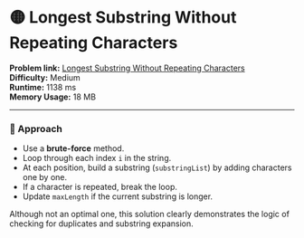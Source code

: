 # 🟡 Longest Substring Without Repeating Characters

**Problem link:** [Longest Substring Without Repeating Characters](https://leetcode.com/problems/longest-substring-without-repeating-characters/)  
**Difficulty:** Medium  
**Runtime:** 1138 ms  
**Memory Usage:** 18 MB  

---

### 🧠 Approach
- Use a **brute-force** method.
- Loop through each index `i` in the string.
- At each position, build a substring (`substringList`) by adding characters one by one.
- If a character is repeated, break the loop.
- Update `maxLength` if the current substring is longer.

Although not an optimal one, this solution clearly demonstrates the logic of checking for duplicates and substring expansion.

